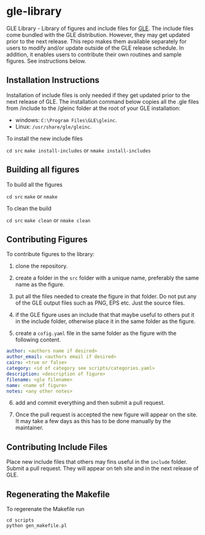# gle-library

GLE Library - Library of figures and include files for [GLE](http://glx.sourceforge.io).  The include files come bundled with the GLE distribution.  However, they may get updated prior to the next release.  This repo makes them available separately for users to modify and/or update outside of the GLE release schedule.  In addition, it enables users to contribute their own routines and sample figures.  See instructions below.

## Installation Instructions

Installation of include files is only needed if they get updated prior to the next release of GLE. The installation command below copies all the .gle files from /include to the /gleinc folder at the root of your GLE installation:

* windows: `C:\Program Files\GLE\gleinc`.
* Linux: `/usr/share/gle/gleinc`.

To install the new include files

 `cd src`
 `make install-includes` or `nmake install-includes`

## Building all figures

To build all the figures

  `cd src`
  `make` or `nmake`

To clean the build

  `cd src`
  `make clean` or `nmake clean`

## Contributing Figures

To contribute figures to the library:

1. clone the repository.

2. create a folder in the `src` folder with a unique name, preferably the same name as the figure.

3. put all the files needed to create the figure in that folder.  Do not put any of the GLE output files such as PNG, EPS etc.  Just the source files.

4. if the GLE figure uses an include that that maybe useful to others put it in the include folder, otherwise place it in the same folder as the figure.

5. create a `cofig.yaml` file in the same folder as the figure with the following content.

```yaml
author: <authors name if desired>
author_email: <authors email if desired>
cairo: <true or false>
category: <id of category see scripts/categories.yaml>
description: <description of figure>
filename: <gle filename>
name: <name of figure>
notes: <any other notes>
```

6. add and commit everything and then submit a pull request.

7. Once the pull request is accepted the new figure will appear on the site.  It may take a few days as this has to be done manually by the maintainer.

## Contributing Include Files

Place new include files that others may fins useful in the `include` folder.  Submit a pull request.  They will appear on teh site and in the next release of GLE.

## Regenerating the Makefile

To regerenate the Makefile run

```
cd scripts
python gen_makefile.pl
```
